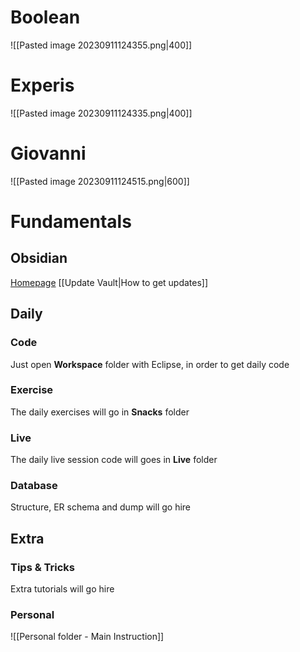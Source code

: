 # Boolean
![[Pasted image 20230911124355.png|400]]

# Experis
![[Pasted image 20230911124335.png|400]]

# Giovanni
![[Pasted image 20230911124515.png|600]]

# Fundamentals
## Obsidian
[Homepage](https://obsidian.md/)
[[Update Vault|How to get updates]]

## Daily
### Code
Just open **Workspace** folder with Eclipse, in order to get daily code

### Exercise
The daily exercises will go in **Snacks** folder

### Live
The daily live session code will goes in **Live** folder

### Database
Structure, ER schema and dump will go hire

## Extra
### Tips & Tricks
Extra tutorials will go hire

### Personal
![[Personal folder - Main Instruction]]

